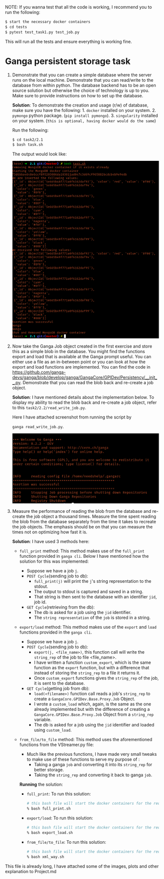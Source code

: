 NOTE: If you wanna test that all the code is working, I recommend you to run the following:

```bash
$ start the necessary docker containers
$ cd tests
$ pytest test_task1.py test_job.py
```

This will run all the tests and ensure everything is working fine.

# Ganga persistent storage task


1. Demonstrate that you can create a simple database where the server runs on the local machine. Demonstrate that you can read/write to the database from within python. The database backend has to be an open source solution but otherwise the choice of technology is up to you. Make sure to provide instructions on how to set up the database.

    **Solution**: To demonstrate the creation and usage (r/w) of database, make sure you have the following:
           1. `docker` installed on your system.
        2. `pymongo` python package. (`pip install pymongo`).
        3. `singularity` installed on your system. (`this is optional, having docker would do the same`)

    Run the following:
    ```bash
    $ cd task2/2.1
    $ bash task.sh
    ```

    The output would look like:

    ![image-20200309203812990](assets/image-20200309203812990.png)

2. Now take the Ganga Job object created in the first exercise and store this as a simple blob in the database. You might find the functions export and load that is available at the Ganga prompt useful. You can either use a file as an in-between point or you can look at how the export and load functions are implemented. You can find the code in https://github.com/ganga-devs/ganga/blob/develop/ganga/GangaCore/GPIDev/Persistency/__init__.py. Demonstrate that you can read the blob back and re-create a job object.

    **Solution**: I have mentioned details about the implementation below. To display my ability to read the blob back and re-create a job object, refer to this `task2/2.2/read_write_job.py`.
    
    Here I have attached screenshot from running the script by 
    
    `ganga read_write_job.py`.
    
    ![image-20200309204101316](assets/image-20200309204101316.png)
    
3. Measure the performance of reading the blob from the database and  re-create the job object a thousand times. Measure the time spent reading the blob from the database separately from the time it takes to  recreate the job objects. The emphasis should be on that you can measure the times not on optimizing how fast it is.

    **Solution**: I have used 3 methods here:

    - `full_print` method: This method makes use of the `full_print` function provided in `ganga cli`. Below I have mentioned how the solution for this was implemented:
      - Suppose we have a job `j`. 
      - `POST Cycle`(sending job to db):
        - `full_print(j)` will print the `j`'s string representation to the stdout.
        - The output to stdout is captured and saved in a string.
        - That string is then sent to the database with an identifier `jid`, job id.
      - `GET Cycle`(retrieving from the db):
        - The db is asked for a job using the `jid` identifier.
        - The `string representation` of the `job` is stored in a string.
      
    - `export/load` method: This method makes use of the `export` and `load ` functions provided in the `ganga cli`.
      
      - Suppose we have a job `j`.
      - `POST Cycle`(sending job to db):
        - `export(j, <file_name>)`, this function call will write the `string_rep` of the job to file <file_name>. 
        - I have written a function `custom_export`, which is the same function as the `export` function, but with a difference that instead of storing the `string_rep` to a file it returns it.
        - Once `custom_export` functions gives the `string_rep` of the job, it is sent to the database.
      - `GET Cycle`(getting job from db):
        - `load(<filename>)` function call reads a job's `string_rep` to create a `GangaCore.GPIDev.Base.Proxy.Job` Object.
        - I wrote a `custom_load` which, again, is the same as the one already implemented but with the difference of creating a `GangaCore.GPIDev.Base.Proxy.Job` Object from a `string_rep` variable.
        - The db is asked for a job using the `jid` identifier and loaded using `custom_load`.
      
    - `from_file/to_file` method: This method uses the aforementioned functions from the VStreamer.py file:

      - Much like the previous functions, I have made very small tweaks to make use of these functions to serve my purpose of :
        - Taking a ganga `job` and converting it into its `string_rep` for better storage.
        - Taking the `string_rep` and converting it back to ganga `job`.

      **Running** the solution:

      - `full_print`: To run this solution:

        ```bash
        # this bash file will start the docker containers for the required databases and call the stress test on them.
        % bash full_print.sh
        ```

      - `export/load`: To run this solution:

        ```bash
        # this bash file will start the docker containers for the required databases and call the stress test on them.
        % bash export_load.sh
        ```

      - `from_file/to_file`: To run this solution:

        ```bash
        # this bash file will start the docker containers for the required databases and call the stress test on them.
        % bash xml_way.sh
        ```

This file is already long, I have attached some of the images, plots and other explanation to Project.md

 